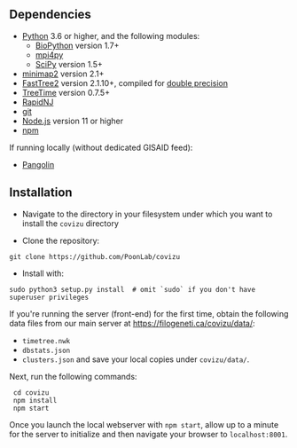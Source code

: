 ## Dependencies

* [Python](https://www.python.org/) 3.6 or higher, and the following modules:
  * [BioPython](https://biopython.org/) version 1.7+
  * [mpi4py](https://pypi.org/project/mpi4py/)
  * [SciPy](https://www.scipy.org/) version 1.5+
* [minimap2](https://github.com/lh3/minimap2) version 2.1+ 
* [FastTree2](http://www.microbesonline.org/fasttree/) version 2.1.10+, compiled for [double precision](http://www.microbesonline.org/fasttree/#BranchLen)
* [TreeTime](https://github.com/neherlab/treetime) version 0.7.5+
* [RapidNJ](https://birc.au.dk/software/rapidnj/)
* [git](https://git-scm.com/)
* [Node.js](https://nodejs.org/en/download/) version 11 or higher
* [npm](https://docs.npmjs.com/about-npm-versions)

If running locally (without dedicated GISAID feed):
* [Pangolin](https://github.com/cov-lineages/pangolin/)


## Installation

* Navigate to the directory in your filesystem under which you want to install the `covizu` directory

* Clone the repository:
```
git clone https://github.com/PoonLab/covizu
```

* Install with:
```
sudo python3 setup.py install  # omit `sudo` if you don't have superuser privileges
```

If you're running the server (front-end) for the first time, obtain the following data files from our main server at 
https://filogeneti.ca/covizu/data/:
* `timetree.nwk`
* `dbstats.json`
* `clusters.json`
and save your local copies under `covizu/data/`.

Next, run the following commands:
```
 cd covizu
 npm install
 npm start
```

Once you launch the local webserver with `npm start`, allow up to a minute for the server to initialize and then 
navigate your browser to `localhost:8001`.
